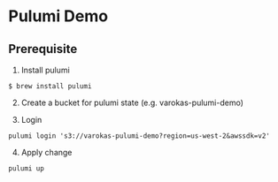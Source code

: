 # Pulumi Demo

## Prerequisite
1. Install pulumi
```
$ brew install pulumi
```

2. Create a bucket for pulumi state (e.g. varokas-pulumi-demo)

3. Login
```
pulumi login 's3://varokas-pulumi-demo?region=us-west-2&awssdk=v2'
```

4. Apply change
```
pulumi up
``` 
